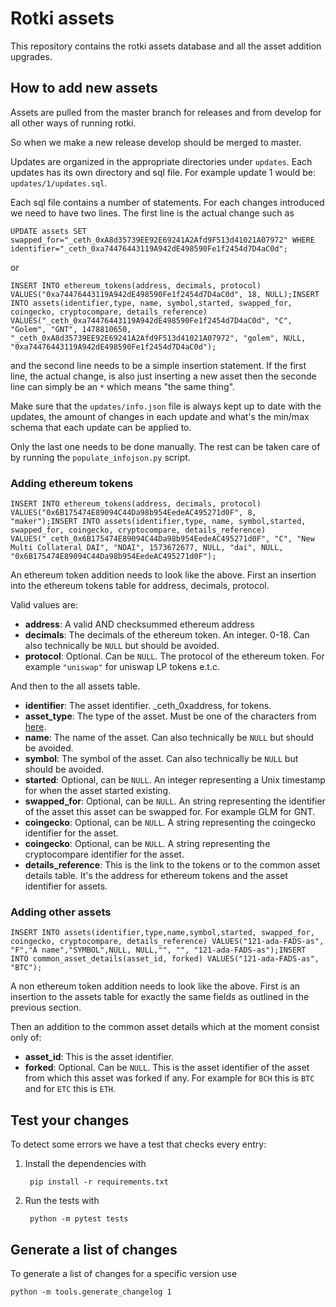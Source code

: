 # Rotki assets

This repository contains the rotki assets database and all the asset addition upgrades.

## How to add new assets

Assets are pulled from the master branch for releases and from develop for all other ways of running rotki.

So when we make a new release develop should be merged to master.

Updates are organized in the appropriate directories under ``updates``. Each updates has its own directory and sql file. For example update 1 would be: ``updates/1/updates.sql``.

Each sql file contains a number of statements. For each changes introduced we need to have two lines. The first line is the actual change such as

```
UPDATE assets SET swapped_for="_ceth_0xA8d35739EE92E69241A2Afd9F513d41021A07972" WHERE identifier="_ceth_0xa74476443119A942dE498590Fe1f2454d7D4aC0d";
```

or

```
INSERT INTO ethereum_tokens(address, decimals, protocol) VALUES("0xa74476443119A942dE498590Fe1f2454d7D4aC0d", 18, NULL);INSERT INTO assets(identifier,type, name, symbol,started, swapped_for, coingecko, cryptocompare, details_reference) VALUES("_ceth_0xa74476443119A942dE498590Fe1f2454d7D4aC0d", "C", "Golem", "GNT", 1478810650, "_ceth_0xA8d35739EE92E69241A2Afd9F513d41021A07972", "golem", NULL, "0xa74476443119A942dE498590Fe1f2454d7D4aC0d");
```

and the second line needs to be a simple insertion statement. If the first line, the actual change, is also just inserting a new asset then the seconde line can simply be an ``*`` which means "the same thing".

Make sure that the `updates/info.json` file is always kept up to date with the updates, the amount of changes in each update and what's the min/max schema that each update can be applied to.

Only the last one needs to be done manually. The rest can be taken care of by running the ``populate_infojson.py`` script.

### Adding ethereum tokens

```
INSERT INTO ethereum_tokens(address, decimals, protocol) VALUES("0x6B175474E89094C44Da98b954EedeAC495271d0F", 8, "maker");INSERT INTO assets(identifier,type, name, symbol,started, swapped_for, coingecko, cryptocompare, details_reference) VALUES("_ceth_0x6B175474E89094C44Da98b954EedeAC495271d0F", "C", "New Multi Collateral DAI", "NDAI", 1573672677, NULL, "dai", NULL, "0x6B175474E89094C44Da98b954EedeAC495271d0F");
```

An ethereum token addition needs to look like the above. First an insertion into the ethereum tokens table for address, decimals, protocol.

Valid values are:

- **address**: A valid AND checksummed ethereum address
- **decimals**: The decimals of the ethereum token. An integer. 0-18. Can also technically be ``NULL`` but should be avoided.
- **protocol**: Optional. Can be ``NULL``. The protocol of the ethereum token. For example ``"uniswap"`` for uniswap LP tokens e.t.c.

And then to the all assets table.

- **identifier**: The asset identifier. _ceth_0xaddress, for tokens.
- **asset_type**: The type of the asset. Must be one of the characters from [here](https://github.com/rotki/rotki/blob/c7a133e00a7cceb0ef84eab16488f056ceb0dae1/rotkehlchen/globaldb/schema.py#L29).
- **name**: The name of the asset. Can also technically be ``NULL`` but should be avoided.
- **symbol**: The symbol of the asset. Can also technically be ``NULL`` but should be avoided.
- **started**: Optional, can be ``NULL``. An integer representing a Unix timestamp for when the asset started existing.
- **swapped_for**: Optional, can be ``NULL``. An string representing the identifier of the asset this asset can be swapped for. For example GLM for GNT.
- **coingecko**: Optional, can be ``NULL``. A string representing the coingecko identifier for the asset.
- **coingecko**: Optional, can be ``NULL``. A string representing the cryptocompare identifier for the asset.
- **details_reference**: This is the link to the tokens or to the common asset details table. It's the address for ethereum tokens and the asset identifier for assets.

### Adding other assets

```
INSERT INTO assets(identifier,type,name,symbol,started, swapped_for, coingecko, cryptocompare, details_reference) VALUES("121-ada-FADS-as", "F","A name","SYMBOL",NULL, NULL,"", "", "121-ada-FADS-as");INSERT INTO common_asset_details(asset_id, forked) VALUES("121-ada-FADS-as", "BTC");
```

A non ethereum token addition needs to look like the above. First is an insertion to the assets table for exactly the same fields as outlined in the previous section.

Then an addition to the common asset details which at the moment consist only of:

- **asset_id**: This is the asset identifier.
- **forked**: Optional. Can be ``NULL``. This is the asset identifier of the asset from which this asset was forked if any. For example for `BCH` this is `BTC` and for `ETC` this is `ETH`.

## Test your changes

To detect some errors we have a test that checks every entry:

1. Install the dependencies with

        pip install -r requirements.txt

2. Run the tests with

        python -m pytest tests

## Generate a list of changes

To generate a list of changes for a specific version use

    python -m tools.generate_changelog 1
